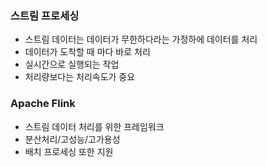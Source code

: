 ### 스트림 프로세싱
- 스트림 데이터는 데이터가 무한하다라는 가정하에 데이터를 처리
- 데이터가 도착할 때 마다 바로 처리
- 실시간으로 실행되는 작업
- 처리량보다는 처리속도가 중요

### Apache Flink
- 스트림 데이터 처리를 위한 프레임워크
- 분산처리/고성능/고가용성
- 배치 프로세싱 또한 지원
  